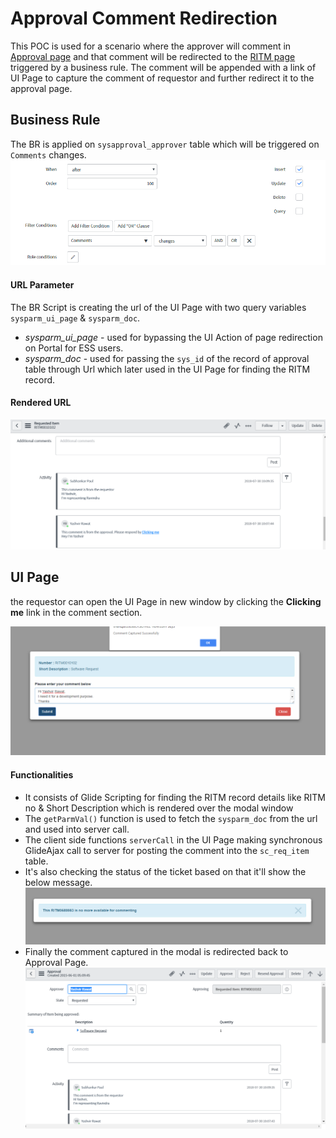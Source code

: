 # Approval Comment Redirection
This POC is used for a scenario where the approver will comment in [Approval page](https://github.com/Decoder-Paul/ServiceNow-Development/blob/master/Approval%20Comment%20Redirection/Comment%20from%20Approval.PNG) and that comment will be redirected to the [RITM page](https://github.com/Decoder-Paul/ServiceNow-Development/blob/master/Approval%20Comment%20Redirection/RITM%20Comment.PNG) triggered by a business rule.
The comment will be appended with a link of UI Page to capture the comment of requestor and further redirect it to the approval page.
## Business Rule
The BR is applied on `sysapproval_approver` table which will be triggered on `Comments` changes.
![alt text](https://github.com/Decoder-Paul/ServiceNow-Development/blob/master/Approval%20Comment%20Redirection/BR%20Run%20Condition.PNG)
#### URL Parameter
The BR Script is creating the url of the UI Page with two query variables `sysparm_ui_page` & `sysparm_doc`.
* *sysparm_ui_page* - used for bypassing the UI Action of page redirection on Portal for ESS users.
* *sysparm_doc* - used for passing the `sys_id` of the record of approval table through Url which later used in the UI Page for finding the RITM record.
#### Rendered URL
![alt text](https://github.com/Decoder-Paul/ServiceNow-Development/blob/master/Approval%20Comment%20Redirection/RITM%20Comment.PNG)
## UI Page
the requestor can open the UI Page in new window by clicking the **Clicking me** link in the comment section.

![alt text](https://github.com/Decoder-Paul/ServiceNow-Development/blob/master/Approval%20Comment%20Redirection/Comment%20Modal.PNG)
#### Functionalities
* It consists of Glide Scripting for finding the RITM record details like RITM no & Short Description which is rendered over the modal window
* The `getParmVal()` function is used to fetch the `sysparm_doc` from the url and used into server call.
* The client side functions `serverCall` in the UI Page making synchronous GlideAjax call to server for posting the comment into the `sc_req_item` table.
* It's also checking the status of the ticket based on that it'll show the below message.
![pic of closed ritm](https://github.com/Decoder-Paul/ServiceNow-Development/blob/master/Approval%20Comment%20Redirection/Closed%20Ritm.PNG)
* Finally the comment captured in the modal is redirected back to Approval Page.
![comment in approval](https://github.com/Decoder-Paul/ServiceNow-Development/blob/master/Approval%20Comment%20Redirection/Comment%20from%20Approval.PNG)
